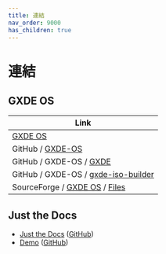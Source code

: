 ```yaml
---
title: 連結
nav_order: 9000
has_children: true
---
```



# 連結




## GXDE OS

| Link |
| ---- |
| [GXDE OS](https://www.gxde.org/) |
| GitHub / [GXDE-OS](https://github.com/GXDE-OS) |
| GitHub / GXDE-OS / [GXDE](https://github.com/GXDE-OS/GXDE) |
| GitHub / GXDE-OS / [gxde-iso-builder](https://github.com/GXDE-OS/gxde-iso-builder) |
| SourceForge / [GXDE OS](https://sourceforge.net/projects/gxde-os/) / [Files](https://sourceforge.net/projects/gxde-os/files/) |




## Just the Docs

* [Just the Docs](https://pmarsceill.github.io/just-the-docs/) ([GitHub](https://github.com/pmarsceill/just-the-docs))
* [Demo](https://pmarsceill.github.io/jtd-remote/) ([GitHub](https://github.com/pmarsceill/jtd-remote))
